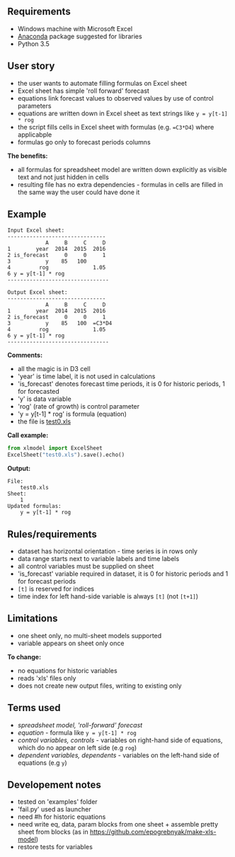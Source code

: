 Requirements
------------
 - Windows machine with Microsoft Excel
 - [Anaconda](https://www.continuum.io/downloads#_windows) package suggested for libraries
 - Python 3.5 

User story
----------
  - the user wants to automate filling formulas on Excel sheet
  - Excel sheet has simple 'roll forward' forecast
  - equations link forecast values to observed values by use of control parameters 
  - equations are written down in Excel sheet as text strings like ```y = y[t-1] * rog```
  - the script fills cells in Excel sheet with formulas (e.g. ```=C3*D4```) where applicabple
  - formulas go only to forecast periods columns

**The benefits:**
  - all formulas for spreadsheet model are written down explicitly as visible text and not just hidden in cells
  - resulting file has no extra dependencies - formulas in cells are filled in the same way the user could have done it

Example
-------
```
Input Excel sheet:
-------------------------------
            A     B     C     D
1        year  2014  2015  2016
2 is_forecast     0     0     1
3           y    85   100   
4         rog              1.05
6 y = y[t-1] * rog
--------------------------------

Output Excel sheet:
-------------------------------
            A     B     C     D
1        year  2014  2015  2016
2 is_forecast     0     0     1
3           y    85   100  =C3*D4 
4         rog              1.05
6 y = y[t-1] * rog
--------------------------------
```

**Comments:**
- all the magic is in D3 cell
- 'year' is time label, it is not used in calculations 
- 'is_forecast' denotes forecast time periods, it is 0 for historic periods, 1 for forecasted
- 'y' is data variable
- 'rog' (rate of growth) is control parameter
- 'y = y[t-1] * rog' is formula (equation)
- the file is [test0.xls](test0.xls)

**Call example:**
```python
from xlmodel import ExcelSheet
ExcelSheet("test0.xls").save().echo()
```

**Output:**
```
File:
    test0.xls
Sheet:
    1
Updated formulas:
    y = y[t-1] * rog
```

Rules/requirements
------------------
- dataset has horizontal orientation - time series is in rows only 
- data range starts next to variable labels and time labels
- all control variables must be supplied on sheet
- 'is_forecast' variable required in dataset, it is 0 for historic periods and 1 for forecast periods
- ```[t]``` is reserved for indices
- time index for left hand-side variable is always ```[t]``` (not ```[t+1]```) 
  
Limitations
-----------
- one sheet only, no multi-sheet models supported
- variable appears on sheet only once

**To change:**
- no equations for historic variables
- reads 'xls' files only
- does not create new output files, writing to existing only
 
Terms used
----------
- *spreadsheet model, 'roll-forward' forecast*
- *equation* - formula like ```y = y[t-1] * rog```
- *control variables, controls* - variables on right-hand side of equations, which do no appear on left side (e.g ```rog```)
- *dependent variables, dependents* - variables on the left-hand side of equations (e.g ```y```)

 
Developement notes
------------------
- tested on 'examples' folder
- 'fail.py' used as launcher
- need #h for historic equations
- need write eq, data, param blocks from one sheet + assemble pretty sheet from blocks (as in https://github.com/epogrebnyak/make-xls-model) 
- restore tests for variables